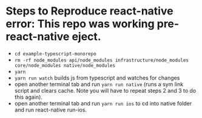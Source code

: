# Steps to Reproduce react-native error: This repo was working pre-react-native eject.

- `cd example-typescript-monorepo`
- `rm -rf node_modules api/node_modules infrastructure/node_modules core/node_modules native/node_modules`
- `yarn`
- `yarn run watch` builds js from typescript and watches for changes
- open another terminal tab and run `yarn run native` (runs a sym link script and clears cache. Note you will have to repeat steps 2 and 3 to do this again).
- open another terminal tab and run `yarn run ios` to cd into native folder and run react-native run-ios.